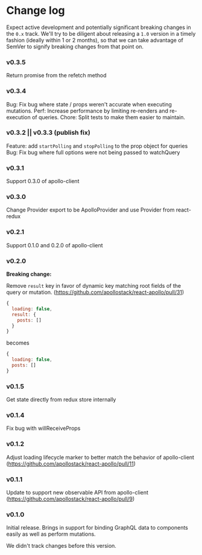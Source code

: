 # Change log

Expect active development and potentially significant breaking changes in the `0.x` track. We'll try to be diligent about releasing a `1.0` version in a timely fashion (ideally within 1 or 2 months), so that we can take advantage of SemVer to signify breaking changes from that point on.

### v0.3.5

Return promise from the refetch method

### v0.3.4

Bug: Fix bug where state / props weren't accurate when executing mutations.
Perf: Increase performance by limiting re-renders and re-execution of queries.
Chore: Split tests to make them easier to maintain.

### v0.3.2 || v0.3.3 (publish fix)

Feature: add `startPolling` and `stopPolling` to the prop object for queries
Bug: Fix bug where full options were not being passed to watchQuery

### v0.3.1

Support 0.3.0 of apollo-client

### v0.3.0

Change Provider export to be ApolloProvider and use Provider from react-redux

### v0.2.1

Support 0.1.0 and 0.2.0 of apollo-client

### v0.2.0

**Breaking change:**

Remove `result` key in favor of dynamic key matching root fields of the query or mutation. (https://github.com/apollostack/react-apollo/pull/31)

```js
{
  loading: false,
  result: {
    posts: []
  }
}
```

becomes

```js
{
  loading: false,
  posts: []
}
```

### v0.1.5

Get state directly from redux store internally

### v0.1.4

Fix bug with willReceiveProps

### v0.1.2

Adjust loading lifecycle marker to better match the behavior of apollo-client (https://github.com/apollostack/react-apollo/pull/11)

### v0.1.1

Update to support new observable API from apollo-client (https://github.com/apollostack/react-apollo/pull/9)

### v0.1.0

Initial release. Brings in support for binding GraphQL data to components easily as well as perform mutations.

We didn't track changes before this version.

